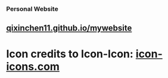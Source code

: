 ### Personal Website

## [qixinchen11.github.io/mywebsite](qixinchen11.github.io/mywebsite)

# Icon credits to Icon-Icon: [icon-icons.com](icon-icons.com)